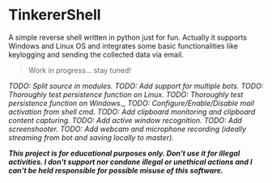# TinkererShell
A simple reverse shell written in python just for fun.
Actually it supports Windows and Linux OS and integrates some basic functionalities like keylogging and sending the collected data via email.

> Work in progress... stay tuned!


*TODO: Split source in modules.*
*TODO: Add support for multiple bots.*
*TODO: Thoroughly test persistence function on Linux.*
*TODO: Thoroughly test persistence function on Windows._*
*TODO: Configure/Enable/Disable mail activation from shell cmd.*
*TODO: Add clipboard monitoring and clipboard content capturing.*
*TODO: Add active window recognition.*
*TODO: Add screenshooter.*
*TODO: Add webcam and microphone recording (ideally streaming from bot and saving locally to master).*


**_This project is for educational purposes only. Don't use it for illegal activities. I don't support nor condone illegal or unethical actions and I can't be held responsible for possible misuse of this software._**

